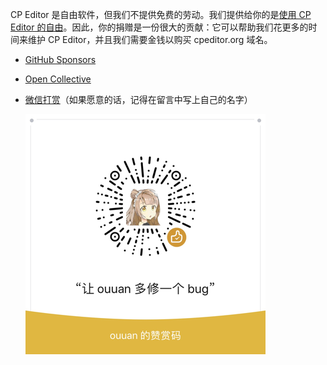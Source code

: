 CP Editor 是自由软件，但我们不提供免费的劳动。我们提供给你的是[使用 CP Editor 的自由](https://www.gnu.org/philosophy/free-sw.html)。因此，你的捐赠是一份很大的贡献：它可以帮助我们花更多的时间来维护 CP Editor，并且我们需要金钱以购买 cpeditor.org 域名。

-   [GitHub Sponsors](https://github.com/sponsors/cpeditor)
-   [Open Collective](https://opencollective.com/cpeditor)
-   [微信打赏](https://ouuan.github.io/about#donate)（如果愿意的话，记得在留言中写上自己的名字）

    ![赞赏码](resources/donate/wechat-donate.png)
